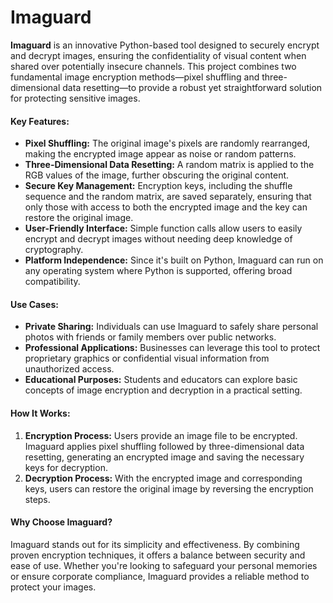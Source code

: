 # Imaguard
**Imaguard** is an innovative Python-based tool designed to securely encrypt and decrypt images, ensuring the confidentiality of visual content when shared over potentially insecure channels. This project combines two fundamental image encryption methods—pixel shuffling and three-dimensional data resetting—to provide a robust yet straightforward solution for protecting sensitive images.

#### Key Features:
- **Pixel Shuffling:** The original image's pixels are randomly rearranged, making the encrypted image appear as noise or random patterns.
- **Three-Dimensional Data Resetting:** A random matrix is applied to the RGB values of the image, further obscuring the original content.
- **Secure Key Management:** Encryption keys, including the shuffle sequence and the random matrix, are saved separately, ensuring that only those with access to both the encrypted image and the key can restore the original image.
- **User-Friendly Interface:** Simple function calls allow users to easily encrypt and decrypt images without needing deep knowledge of cryptography.
- **Platform Independence:** Since it's built on Python, Imaguard can run on any operating system where Python is supported, offering broad compatibility.

#### Use Cases:
- **Private Sharing:** Individuals can use Imaguard to safely share personal photos with friends or family members over public networks.
- **Professional Applications:** Businesses can leverage this tool to protect proprietary graphics or confidential visual information from unauthorized access.
- **Educational Purposes:** Students and educators can explore basic concepts of image encryption and decryption in a practical setting.

#### How It Works:
1. **Encryption Process:** Users provide an image file to be encrypted. Imaguard applies pixel shuffling followed by three-dimensional data resetting, generating an encrypted image and saving the necessary keys for decryption.
2. **Decryption Process:** With the encrypted image and corresponding keys, users can restore the original image by reversing the encryption steps.

#### Why Choose Imaguard?
Imaguard stands out for its simplicity and effectiveness. By combining proven encryption techniques, it offers a balance between security and ease of use. Whether you're looking to safeguard your personal memories or ensure corporate compliance, Imaguard provides a reliable method to protect your images.

